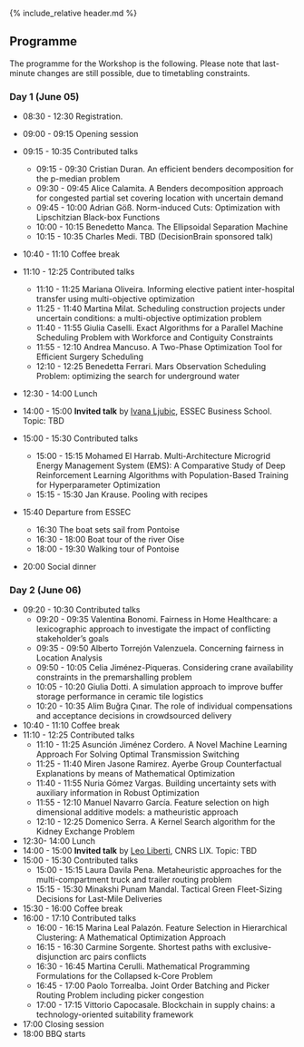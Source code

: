 {% include_relative header.md %}

## Programme

The programme for the Workshop is the following.
Please note that last-minute changes are still possible, due to timetabling constraints.

### Day 1 (June 05)

* 08:30 - 12:30 Registration.

* 09:00 - 09:15 Opening session
* 09:15 - 10:35 Contributed talks
    * 09:15 - 09:30 Cristian Duran. An efficient benders decomposition for the p-median problem
    * 09:30 - 09:45 Alice Calamita. A Benders decomposition approach for congested partial set covering location with uncertain demand
    * 09:45 - 10:00 Adrian Göß. Norm-induced Cuts: Optimization with Lipschitzian Black-box Functions
    * 10:00 - 10:15 Benedetto Manca. The Ellipsoidal Separation Machine
    * 10:15 - 10:35 Charles Medi. TBD (DecisionBrain sponsored talk)
* 10:40 - 11:10 Coffee break
* 11:10 - 12:25 Contributed talks
    * 11:10 - 11:25 Mariana Oliveira. Informing elective patient inter-hospital transfer using multi-objective optimization
    * 11:25 - 11:40 Martina Milat. Scheduling construction projects under uncertain conditions: a multi-objective optimization problem
    * 11:40 - 11:55 Giulia Caselli. Exact Algorithms for a Parallel Machine Scheduling Problem with Workforce and Contiguity Constraints
    * 11:55 - 12:10 Andrea Mancuso. A Two-Phase Optimization Tool for Efficient Surgery Scheduling
    * 12:10 - 12:25 Benedetta Ferrari. Mars Observation Scheduling Problem: optimizing the search for underground water
* 12:30 - 14:00 Lunch
* 14:00 - 15:00 **Invited talk** by [Ivana Ljubic](https://faculty.essec.edu/en/cv/en-ljubic-ivana/), ESSEC Business School. Topic: TBD
* 15:00 - 15:30 Contributed talks
    * 15:00 - 15:15 Mohamed El Harrab. Multi-Architecture Microgrid Energy Management System (EMS): A Comparative Study of Deep Reinforcement Learning Algorithms with Population-Based Training for Hyperparameter Optimization
    * 15:15 - 15:30 Jan Krause. Pooling with recipes
* 15:40 Departure from ESSEC
    * 16:30 The boat sets sail from Pontoise
    * 16:30 - 18:00 Boat tour of the river Oise
    * 18:00 - 19:30 Walking tour of Pontoise
* 20:00 Social dinner

### Day 2 (June 06)

* 09:20 - 10:30 Contributed talks
    * 09:20 - 09:35 Valentina Bonomi. Fairness in Home Healthcare: a lexicographic approach to investigate the impact of conflicting stakeholder’s goals
    * 09:35 - 09:50 Alberto Torrejón Valenzuela. Concerning fairness in Location Analysis
    * 09:50 - 10:05 Celia Jiménez-Piqueras. Considering crane availability constraints in the premarshalling problem
    * 10:05 - 10:20 Giulia Dotti. A simulation approach to improve buffer storage performance in ceramic tile logistics
    * 10:20 - 10:35 Alim Buğra Çınar. The role of individual compensations and acceptance decisions in crowdsourced delivery
* 10:40 - 11:10 Coffee break
* 11:10 - 12:25 Contributed talks
    * 11:10 - 11:25 Asunción Jiménez Cordero. A Novel Machine Learning Approach For Solving Optimal Transmission Switching
    * 11:25 - 11:40 Miren Jasone Ramirez. Ayerbe	Group Counterfactual Explanations by means of Mathematical Optimization
    * 11:40 - 11:55 Nuria Gómez Vargas. Building uncertainty sets with auxiliary information in Robust Optimization
    * 11:55 - 12:10 Manuel Navarro García. Feature selection on high dimensional additive models: a matheuristic approach
    * 12:10 - 12:25 Domenico Serra. A Kernel Search algorithm for the Kidney Exchange Problem
* 12:30- 14:00 Lunch
* 14:00 - 15:00 **Invited talk** by [Leo Liberti](https://www.lix.polytechnique.fr/~liberti/), CNRS LIX. Topic: TBD
* 15:00 - 15:30 Contributed talks
    * 15:00 - 15:15 Laura Davila Pena. Metaheuristic approaches for the multi-compartment truck and trailer routing problem
    * 15:15 - 15:30 Minakshi Punam Mandal. Tactical Green Fleet-Sizing Decisions for Last-Mile Deliveries
* 15:30 - 16:00 Coffee break
* 16:00 - 17:10 Contributed talks
    * 16:00 - 16:15 Marina Leal Palazón. Feature Selection in Hierarchical Clustering: A Mathematical Optimization Approach
    * 16:15 - 16:30 Carmine Sorgente. Shortest paths with exclusive-disjunction arc pairs conflicts
    * 16:30 - 16:45 Martina Cerulli. Mathematical Programming Formulations for the Collapsed k-Core Problem
    * 16:45 - 17:00 Paolo Torrealba. Joint Order Batching and Picker Routing Problem including picker congestion
    * 17:00 - 17:15 Vittorio Capocasale. Blockchain in supply chains: a technology-oriented suitability framework
* 17:00 Closing session
* 18:00 BBQ starts